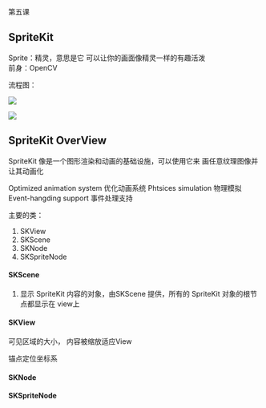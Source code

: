  第五课
 
## SpriteKit

Sprite：精灵，意思是它 可以让你的画面像精灵一样的有趣活泼     
前身：OpenCV

流程图：

![](https://tva1.sinaimg.cn/large/007S8ZIlgy1gevfwevviqj310q0m8an2.jpg)


![](https://tva1.sinaimg.cn/large/007S8ZIlgy1gevfy0y8koj310w0e8thi.jpg)

## SpriteKit OverView

SpriteKit 像是一个图形渲染和动画的基础设施，可以使用它来 画任意纹理图像并让其动画化

Optimized animation system 优化动画系统
Phtsices simulation 物理模拟
Event-hangding support 事件处理支持


主要的类：

1. SKView
2. SKScene
3. SKNode
4. SKSpriteNode


#### SKScene

1. 显示 SpriteKit 内容的对象，由SKScene 提供，所有的 SpriteKit 对象的根节点都显示在 view上

#### SKView

可见区域的大小， 内容被缩放适应View

锚点定位坐标系



#### SKNode




#### SKSpriteNode
